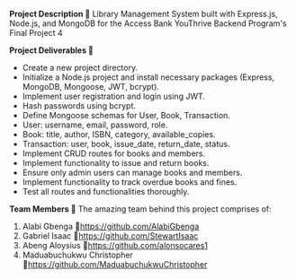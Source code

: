 **__Project Description 📝__**
Library Management System built with Express.js, Node.js, and MongoDB for the Access Bank YouThrive Backend Program's Final Project 4


**Project Deliverables 🧩**
- Create a new project directory.
- Initialize a Node.js project and install necessary packages (Express, MongoDB, Mongoose, JWT, bcrypt).
- Implement user registration and login using JWT. 
- Hash passwords using bcrypt.
- Define Mongoose schemas for User, Book, Transaction.
- User: username, email, password, role.
- Book: title, author, ISBN, category, available_copies.
- Transaction: user, book, issue_date, return_date, status.
- Implement CRUD routes for books and members.
- Implement functionality to issue and return books.
- Ensure only admin users can manage books and members.
- Implement functionality to track overdue books and fines.
- Test all routes and functionalities thoroughly.

**Team Members 🤝**
The amazing team behind this project comprises of:
1. Alabi Gbenga 🔗https://github.com/AlabiGbenga
2. Gabriel Isaac 🔗https://github.com/StewartIsaac
3. Abeng Aloysius 🔗https://github.com/alonsocares1
4. Maduabuchukwu Christopher 🔗https://github.com/MaduabuchukwuChristopher

